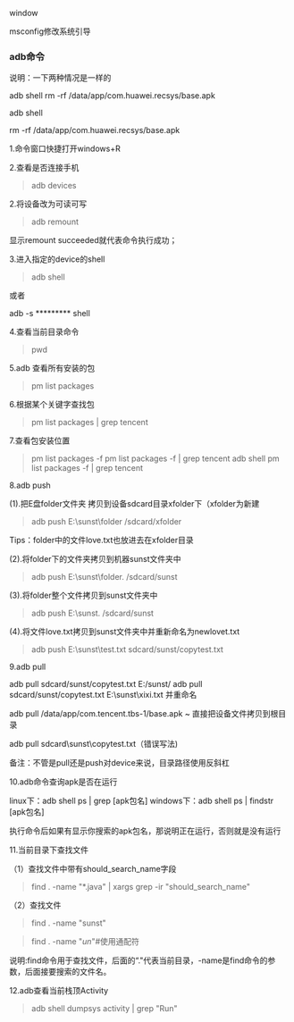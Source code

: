 window   


msconfig修改系统引导

### adb命令

说明：一下两种情况是一样的

adb shell rm -rf /data/app/com.huawei.recsys/base.apk

adb shell

rm -rf /data/app/com.huawei.recsys/base.apk



1.命令窗口快捷打开windows+R

2.查看是否连接手机

>adb devices

2.将设备改为可读可写

>adb remount 

显示remount succeeded就代表命令执行成功；

3.进入指定的device的shell

>adb shell

或者

adb -s ********* shell

4.查看当前目录命令

>pwd 

5.adb 查看所有安装的包

>pm list packages

6.根据某个关键字查找包

>pm list packages | grep tencent

7.查看包安装位置

>pm list packages -f
>pm list packages -f | grep tencent
>adb shell pm list packages -f | grep tencent

8.adb push

(1).把E盘folder文件夹 拷贝到设备sdcard目录xfolder下（xfolder为新建

>adb push E:\sunst\folder /sdcard/xfolder

Tips：folder中的文件love.txt也放进去在xfolder目录

(2).将folder下的文件夹拷贝到机器sunst文件夹中

>adb push E:\sunst\folder\. /sdcard/sunst

(3).将folder整个文件拷贝到sunst文件夹中

>adb push E:\sunst\. /sdcard/sunst

(4).将文件love.txt拷贝到sunst文件夹中并重新命名为newlovet.txt

>adb push E:\sunst\test.txt sdcard/sunst/copytest.txt

9.adb pull

adb pull sdcard/sunst/copytest.txt E:/sunst/
adb pull sdcard/sunst/copytest.txt E:\sunst\xixi.txt 并重命名

adb pull /data/app/com.tencent.tbs-1/base.apk ~ 直接把设备文件拷贝到根目录

adb pull sdcard\sunst\copytest.txt（错误写法)

备注：不管是pull还是push对device来说，目录路径使用反斜杠


10.adb命令查询apk是否在运行

linux下：adb shell ps | grep [apk包名]
windows下：adb shell ps | findstr [apk包名]

执行命令后如果有显示你搜索的apk包名，那说明正在运行，否则就是没有运行

11.当前目录下查找文件

（1）查找文件中带有should_search_name字段
>find . -name "*.java" | xargs grep -ir "should_search_name"

（2）查找文件

>find . -name "sunst"

>find . -name "*un*"#使用通配符

说明:find命令用于查找文件，后面的“."代表当前目录，-name是find命令的参数，后面接要搜索的文件名。

12.adb查看当前栈顶Activity

>adb shell dumpsys activity | grep "Run"


